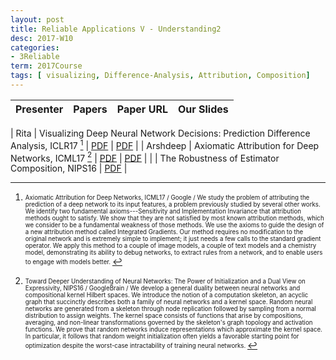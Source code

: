 ```yaml
---
layout: post
title: Reliable Applications V - Understanding2
desc: 2017-W10
categories:
- 3Reliable
term: 2017Course
tags: [ visualizing, Difference-Analysis, Attribution, Composition]
---
```



| Presenter | Papers | Paper URL| Our Slides |
| -----: | ---------------------------: | :----- | :----- |
<!--header-->
| Rita | Visualizing Deep Neural Network Decisions: Prediction Difference Analysis, ICLR17 [^2] | [PDF](https://arxiv.org/abs/1702.04595) | [PDF]({{site.baseurl}}/talks/20171024-Rita.pdf) |
| Arshdeep | Axiomatic Attribution for Deep Networks, ICML17 [^3] | [PDF](http://proceedings.mlr.press/v70/sundararajan17a/sundararajan17a.pdf) | [PDF]({{site.baseurl}}/talks/20171031-Arshdeep.pdf) |
|  | The Robustness of Estimator Composition, NIPS16 | [PDF](https://arxiv.org/abs/1609.01226) |



<!--excerpt.start-->

[^1]: <sub><sup> Visualizing Deep Neural Network Decisions: Prediction Difference Analysis, ICLR17 / Luisa M Zintgraf, Taco S Cohen, Tameem Adel, Max Welling/ This article presents the prediction difference analysis method for visualizing the response of a deep neural network to a specific input. When classifying images, the method highlights areas in a given input image that provide evidence for or against a certain class. It overcomes several shortcoming of previous methods and provides great additional insight into the decision making process of classifiers. Making neural network decisions interpretable through visualization is important both to improve models and to accelerate the adoption of black-box classifiers in application areas such as medicine. We illustrate the method in experiments on natural images (ImageNet data), as well as medical images (MRI brain scans). </sup></sub>



[^2]: <sub><sup> Axiomatic Attribution for Deep Networks, ICML17 / Google / We study the problem of attributing the prediction of a deep network to its input features, a problem previously studied by several other works. We identify two fundamental axioms---Sensitivity and Implementation Invariance that attribution methods ought to satisfy. We show that they are not satisfied by most known attribution methods, which we consider to be a fundamental weakness of those methods. We use the axioms to guide the design of a new attribution method called Integrated Gradients. Our method requires no modification to the original network and is extremely simple to implement; it just needs a few calls to the standard gradient operator. We apply this method to a couple of image models, a couple of text models and a chemistry model, demonstrating its ability to debug networks, to extract rules from a network, and to enable users to engage with models better. </sup></sub>


[^3]: <sub><sup>  Toward Deeper Understanding of Neural Networks: The Power of Initialization and a Dual View on Expressivity, NIPS16 / GoogleBrain / We develop a general duality between neural networks and compositional kernel Hilbert spaces. We introduce the notion of a computation skeleton, an acyclic graph that succinctly describes both a family of neural networks and a kernel space. Random neural networks are generated from a skeleton through node replication followed by sampling from a normal distribution to assign weights. The kernel space consists of functions that arise by compositions, averaging, and non-linear transformations governed by the skeleton's graph topology and activation functions. We prove that random networks induce representations which approximate the kernel space. In particular, it follows that random weight initialization often yields a favorable starting point for optimization despite the worst-case intractability of training neural networks. </sup></sub>
